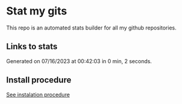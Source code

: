 # Stat my gits

This repo is an automated stats builder for all my github repositories.

## Links to stats


Generated on 07/16/2023 at 00:42:03 in 0 min, 2 seconds.

## Install procedure

[See instalation procedure](./src/install.md)
